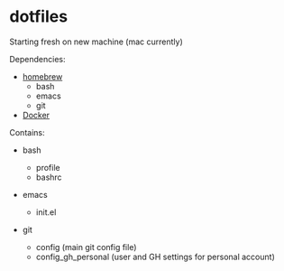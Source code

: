 # dotfiles
Starting fresh on new machine (mac currently)

Dependencies:
  - [homebrew][1]
    - bash
    - emacs
    - git
  - [Docker][2]

Contains:

  - bash
     - profile
     - bashrc

  - emacs
     - init.el

  - git
     - config (main git config file)
     - config_gh_personal (user and GH settings for personal account)


[1]:https://brew.sh/
[2]:https://hub.docker.com/editions/community/docker-ce-desktop-mac
